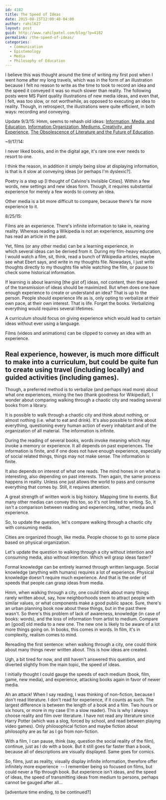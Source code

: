 ```yaml
---
id: 4182
title: The Speed of Ideas
date: 2015-08-15T12:00:48-04:00
author: rahil627
layout: post
guid: http://www.rahilpatel.com/blog/?p=4182
permalink: /the-speed-of-ideas/
categories:
  - Communication
  - Epistemology
  - Media
  - Philosophy of Education
---
```

I believe this was thought around the time of writing my first post when I went home after my long travels, which was in the form of an illustration because I felt no reason to write as the time to took to record an idea and the speed it conveyed it was so much slower than reality. The following posts were MS Paint quality illustrations of new media ideas, and even that, I felt, was too slow, or not worthwhile, as opposed to executing an idea to reality. Though, in retrospect, the illustrations were quite efficient, in both ways: recording and conveying.

Update 9/3/15:
Hmm, seems to rehash old ideas: <a href="http://www.rahilpatel.com/blog/information-media-and-education">Information, Media, and Education</a>, <a href="http://www.rahilpatel.com/blog/information-organization-mediums-creativity-and-experience">Information Organization, Mediums, Creativity, and Experience</a>, <a href="http://www.rahilpatel.com/blog/the-obsolescence-of-literature-and-the-future-of-education">The Obsolescence of Literature and the Future of Education</a>.

~9/17/14:

I never liked books, and in the digital age, it's rare one ever needs to resort to one.

I think the reason, in addition it simply being slow at displaying information, is that is it slow at conveying ideas [or perhaps I'm dyslexic?].

Poetry is a step up [I thought of Calvino's Invisible Cities]. Within a few words, new settings and new ideas form. Though, it requires substantial experience for merely a few words to convey an idea.

Other media is a bit more difficult to compare, because there's far more experience to it.

8/25/15:

Films are an experience. There's infinite information to take in, nearing reality. Whereas reading a Wikipedia is not an experience, assuming one has read an article in the past.

Yet, films (or any other media) can be a learning experience, in which several ideas can be derived from it. During my film-heavy education, I would watch a film, sit, think, read a bunch of Wikipedia articles, maybe see what Ebert says, and write in my thoughts file. Nowadays, I just write thoughts directly to my thoughts file while watching the film, or pause to check some historical information.

If learning is about learning [the gist of] ideas, not content, then the speed of the transmission of ideas should be maximized. But when does one have enough experience to create or understand an idea? That is up to the person. People should experience life as is, only opting to verbalize at their own pace, at their own interest. That is life. Forget the books. Verbalizing everything would requires several lifetimes.

A curriculum should focus on giving experience which would lead to certain ideas without ever using a language.

Films (videos and animations) can be clipped to convey an idea with an experience.

Real experience, however, is much more difficult to make into a curriculum, but could be quite fun to create using travel (including locally) and guided activities (including games).
--
Though, a preferred method is to verbalize (and perhaps read more) about what one experiences, mixing the two (thank goodness for Wikipedia!), I wonder about comparing walking through a chaotic city and reading several books from a library.

It is possible to walk through a chaotic city and think about nothing, or almost nothing (i.e. what to eat and drink). It's also possible to think about everything, questioning every human action of every inhabitant and of the organization of all material. The information is infinite.

During the reading of several books, words invoke meaning which may invoke a memory or experience. It all depends on past experiences. The information is finite, and if one does not have enough experience, especially of social related things, things may not make sense. The information is finite.

It also depends on interest of what one reads. The mind hones in on what is interesting, also depending on past interests. Then again, the same process happens in reality. Unless one just allows the world to pass and consume everything that comes by. Still, it requires attention.

A great strength of written work is big history. Mapping time to events. But many other medias can convey this too, so it's not limited to writing. So, it isn't a comparison between reading and experiencing, rather, media and experience.

So, to update the question, let's compare walking through a chaotic city with consuming media.

Cities are organized though, like media. People choose to go to some place based on physical organization.

Let's update the question to walking through a city without intention and consuming media, also without intention. Which will grasp ideas faster?

Formal knowledge can be entirely learned through written language. Social knowledge (anything with humans) requires a lot of experience. Physical knowledge doesn't require much experience. And that is the order of speeds that people can grasp ideas from media.

Hmm, when walking through a city, one could think about many things rarely written about, say, how neighborhoods seem to attract people with similar values, or what components make a good public space. Sure, there's an urban planning book now about these things, but in the past there wasn't. So there's this problem of lack of awareness, knowledge (in case of books: words), and the loss of information from artist to medium. Compare an [good] old media to a new one. The new one is likely to be aware of a lot more things going on. In books, this comes in words. In film, it's in complexity, realism comes to mind.

Rereading the first sentence: when walking through a city, one could think about many things never written about. This is how ideas are created.

Ugh, a bit tired for now, and still haven't answered this question, and diverted slightly from the main topic, the speed of ideas.

I initially thought I could gauge the speeds of each medium (book, film, game, new media), and experience, attacking books again in favor of newer media.

Ah an attack! When I say reading, I was thinking of non-fiction, because I don't read literature. I don't read for experience, if it counts as such. The largest difference is between the length of a book and a film. Two hours or six hours, or more in my case (I'm a slow reader). This is why I always choose reality and film over literature. I have not read any literature since Harry Potter (which was a slog, forced by school, and read between playing video games). Only philosophical fiction and maybe fiction about philosophy are as far as I go from non-fiction.

With a film, I can pause, think (say, question the social reality of the film), continue, just as I do with a book. But it still goes far faster than a book, because all of descriptions are visually displayed. Same goes for comics.

So, films, just as reality, visually display infinite information, therefore offer infinitely more experience  -- I remember being so focused on films, but could never a flip through book. But experience isn't ideas, and the speed of ideas, the speed of transmitting ideas from medium to persons, perhaps cannot be gauged after all...

[adventure time ending, to be continued?]